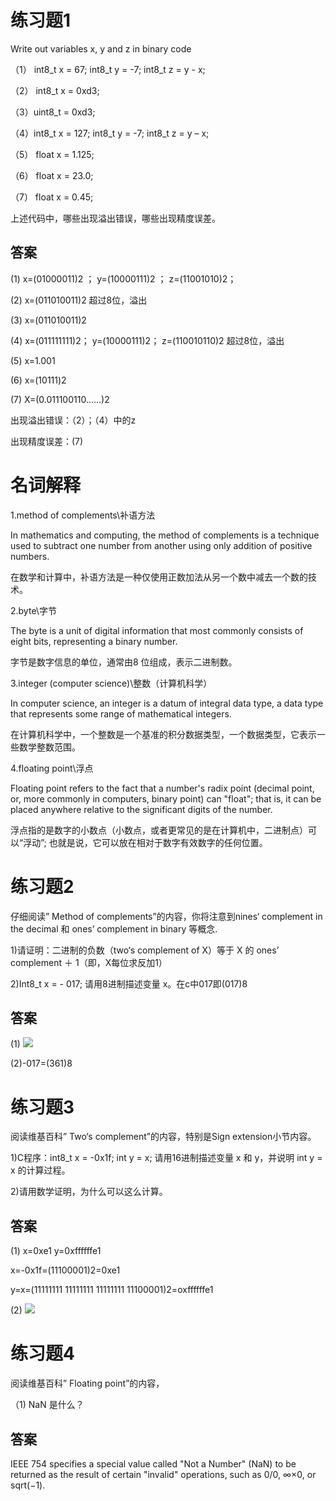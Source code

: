 # 练习题1
Write out variables  x, y and z in binary code 

 （1） int8_t x = 67;  int8_t y = -7;   int8_t z = y - x; 

 （2） int8_t x = 0xd3; 

 （3）uint8_t = 0xd3;

 （4）int8_t x = 127;  int8_t y = -7;   int8_t z = y – x;

 （5） float x = 1.125;

 （6） float x = 23.0; 
 
 （7） float x = 0.45;

上述代码中，哪些出现溢出错误，哪些出现精度误差。

## 答案
(1) x=(01000011)2 ；   y=(10000111)2 ；
    z=(11001010)2；

(2) x=(011010011)2  超过8位，溢出

(3) x=(011010011)2

(4) x=(011111111)2；  y=(10000111)2；
    z=(110010110)2 超过8位，溢出

(5) x=1.001

(6) x=(10111)2

(7) X=(0.011100110……)2 

出现溢出错误：（2）；（4）中的z

出现精度误差：(7)

# 名词解释

1.method of complements\补语方法

In mathematics and computing, the method of complements is a technique used to subtract one number from another using only addition of positive numbers.

在数学和计算中，补语方法是一种仅使用正数加法从另一个数中减去一个数的技术。


2.byte\字节

The byte is a unit of digital information that most commonly consists of eight bits, representing a binary number. 

字节是数字信息的单位，通常由8 位组成，表示二进制数。

3.integer (computer science)\整数（计算机科学）

In computer science, an integer is a datum of integral data type, a data type that represents some range of mathematical integers.

在计算机科学中，一个整数是一个基准的积分数据类型，一个数据类型，它表示一些数学整数范围。

4.floating point\浮点

Floating point refers to the fact that a number's radix point (decimal point, or, more commonly in computers, binary point) can "float"; that is, it can be placed anywhere relative to the significant digits of the number. 

浮点指的是数字的小数点（小数点，或者更常见的是在计算机中，二进制点）可以“浮动”; 也就是说，它可以放在相对于数字有效数字的任何位置。

# 练习题2

仔细阅读” Method of complements”的内容，你将注意到nines‘ complement in the decimal 和 ones’ complement in binary 等概念. 

1)请证明：二进制的负数（two‘s complement of X）等于 X 的 ones’ complement  ＋ 1（即，X每位求反加1） 

2)Int8_t x = - 017; 请用8进制描述变量 x。在c中017即(017)8
## 答案

(1)
![](http://ww1.sinaimg.cn/large/007jCw9lgy1fw31fj5o0oj32c03401ky.jpg)

(2)-017=(361)8
# 练习题3

阅读维基百科” Two‘s complement”的内容，特别是Sign extension小节内容。

1)C程序：int8_t  x = -0x1f;  int y = x;  请用16进制描述变量 x 和 y，并说明 int y = x 的计算过程。 

2)请用数学证明，为什么可以这么计算。

## 答案
(1) x=0xe1  y=0xffffffe1

x=-0x1f=(11100001)2=0xe1

y=x=(11111111 11111111 11111111 11100001)2=oxffffffe1

(2)
![](http://ww1.sinaimg.cn/large/007jCw9lgy1fw3b15eciyj32c0340x6p.jpg)


# 练习题4

阅读维基百科” Floating point”的内容， 

（1) NaN 是什么？

## 答案
IEEE 754 specifies a special value called "Not a Number" (NaN) to be returned as the result of certain "invalid" operations, such as 0/0, ∞×0, or sqrt(−1). 